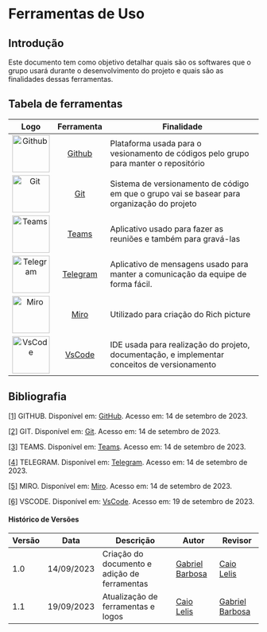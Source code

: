 # Ferramentas de Uso

## **Introdução**

Este documento tem como objetivo detalhar quais são os softwares que o grupo usará durante o desenvolvimento do projeto e quais são as finalidades dessas ferramentas.

## **Tabela de ferramentas**
| Logo | Ferramenta | Finalidade |
| :-----: | :----: | ----------- |
| <img src="/img/ferramentas/github-logo.png" alt="Github" width=75px> | <a id="a" href="#aa">Github</a> | Plataforma usada para o vesionamento de códigos pelo grupo para manter o repositório |
| <img src="/img/ferramentas/Git-logo.png" alt="Git" width=75px> | <a id="b" href="#bb">Git</a> | Sistema de versionamento de código em que o grupo vai se basear para organização do projeto |
| <img src="/img/ferramentas/teams-logo.png" alt="Teams" width=75px> | <a id="c" href="#cc">Teams</a> | Aplicativo usado para fazer as reuniões e também para gravá-las |
| <img src="/img/ferramentas/telegram-logo.png.png" alt="Telegram" width=75px> | <a id="d" href="#dd">Telegram</a> | Aplicativo de mensagens usado para manter a comunicação da equipe de forma fácil.|
| <img src="/img/ferramentas/miro-logo.png" alt="Miro" width=75px> | <a id="e" href="#aa">Miro</a> | Utilizado para criação do Rich picture |
| <img src="/img/ferramentas/vscode-logo.png" alt="VsCode" width=75px> | <a id="f" href="#aa">VsCode</a> | IDE usada para realização do projeto, documentação, e implementar conceitos de versionamento |

## **Bibliografia**

<a id="aa" href="#a">[1]</a> GITHUB. Disponível em: [GitHub](https://github.com). Acesso em: 14 de setembro de 2023.

<a id="bb" href="#b">[2]</a> GIT. Disponível em: [Git](https://git-scm.com). Acesso em: 14 de setembro de 2023.

<a id="cc" href="#c">[3]</a> TEAMS. Disponível em: [Teams](https://www.microsoft.com/pt-br/microsoft-teams/log-in). Acesso em: 14 de setembro de 2023.

<a id="dd" href="#d">[4]</a> TELEGRAM. Disponível em: [Telegram](https://web.telegram.org/k/). Acesso em: 14 de setembro de 2023.

<a id="ee" href="#e">[5]</a> MIRO. Disponível em: [Miro](https://miro.com/pt/). Acesso em: 14 de setembro de 2023.

<a id="ff" href="#f">[6]</a> VSCODE. Disponível em: [VsCode](https://code.visualstudio.com/). Acesso em: 19 de setembro de 2023.

#### **Histórico de Versões**

| Versão | Data       | Descrição            | Autor          | Revisor        |
|--------|------------|----------------------|----------------|--------------- |
| 1.0    | 14/09/2023 | Criação do documento e adição de ferramentas   | [Gabriel Barbosa](https://github.com/gabrie1barbosa)| [Caio Lelis](https://github.com/caio-lelis) |
|1.1     | 19/09/2023 | Atualização de ferramentas e logos | [Caio Lelis](https://github.com/caio-lelis) | [Gabriel Barbosa](https://github.com/gabrie1barbosa)|